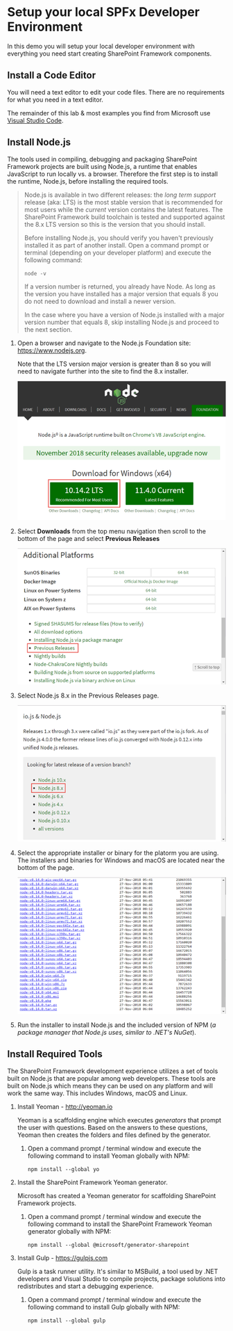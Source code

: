 # Setup your local SPFx Developer Environment

In this demo you will setup your local developer environment with everything you need start creating SharePoint Framework components.

## Install a Code Editor

You will need a text editor to edit your code files. There are no requirements for what you need in a text editor.

The remainder of this lab & most examples you find from Microsoft use [Visual Studio Code](https://code.visualstudio.com/).

## Install Node.js

The tools used in compiling, debugging and packaging SharePoint Framework projects are built using Node.js, a runtime that enables JavaScript to run locally vs. a browser. Therefore the first step is to install the runtime, Node.js, before installing the required tools.

> Node.js is available in two different releases: the *long term support* release (aka: LTS) is the most stable version that is recommended for most users while the *current* version contains the latest features. The SharePoint Framework build toolchain is tested and supported against the 8.x LTS version so this is the version that you should install.
>
> Before installing Node.js, you should verify you haven't previously installed it as part of another install. Open a command prompt or terminal (depending on your developer platform) and execute the following command:
>
> ```shell
> node -v
> ```
>
> If a version number is returned, you already have Node. As long as the version you have installed has a major version that equals 8 you do not need to download and install a newer version.
>
> In the case where you have a version of Node.js installed with a major version number that equals 8, skip installing Node.js and proceed to the next section.

1. Open a browser and navigate to the Node.js Foundation site: https://www.nodejs.org.

    Note that the LTS version major version is greater than 8 so you will need to navigate further into the site to find the 8.x installer.

    ![Screenshot of the Node.js](../../Images/ex02-installnode-01.png)

1. Select **Downloads** from the top menu navigation then scroll to the bottom of the page and select **Previous Releases**

    ![Screenshot of the Downloads page](../../Images/ex02-installnode-02.png)

1. Select Node.js 8.x in the Previous Releases page.

    ![Screenshot of the Previous Releases page](../../Images/ex02-installnode-03.png)

1. Select the appropriate installer or binary for the platorm you are using. The installers and binaries for Windows and macOS are located near the bottom of the page.

    ![Screenshot of the Node.js 8.x page](../../Images/ex02-installnode-04.png)

1. Run the installer to install Node.js and the included version of NPM (*a package manager that Node.js uses, similar to .NET's NuGet*).

## Install Required Tools

The SharePoint Framework development experience utilizes a set of tools built on Node.js that are popular among web developers. These tools are built on Node.js which means they can be used on any platform and will work the same way. This includes Windows, macOS and Linux.

1. Install Yeoman - http://yeoman.io

    Yeoman is a scaffolding engine which executes *generators* that prompt the user with questions. Based on the answers to these questions, Yeoman then creates the folders and files defined by the generator.

      1. Open a command prompt / terminal window and execute the following command to install Yeoman globally with NPM:

          ```shell
          npm install --global yo
          ```

1. Install the SharePoint Framework Yeoman generator.

    Microsoft has created a Yeoman generator for scaffolding SharePoint Framework projects.

      1. Open a command prompt / terminal window and execute the following command to install the SharePoint Framework Yeoman generator globally with NPM:

          ```shell
          npm install --global @microsoft/generator-sharepoint
          ```

1. Install Gulp - https://gulpjs.com

    Gulp is a task runner utility. It's similar to MSBuild, a tool used by .NET developers and Visual Studio to compile projects, package solutions into redistributes and start a debugging experience.

      1. Open a command prompt / terminal window and execute the following command to install Gulp globally with NPM:

          ```shell
          npm install --global gulp
          ```